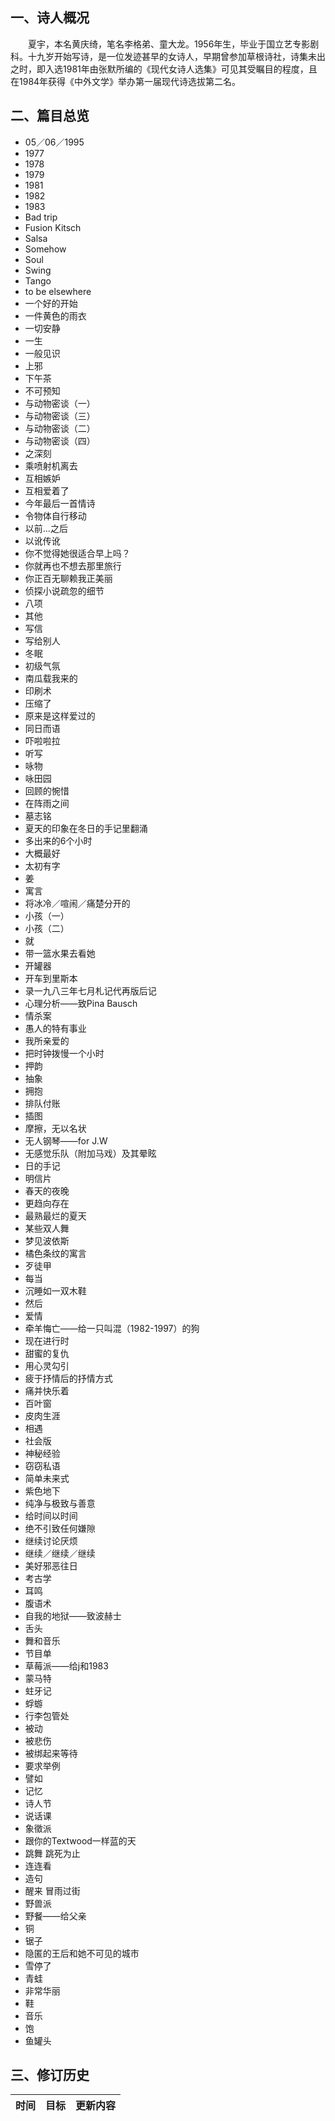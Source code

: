 ## 一、诗人概况

&emsp;&emsp;夏宇，本名黄庆绮，笔名李格弟、童大龙。1956年生，毕业于国立艺专影剧科。十九岁开始写诗，是一位发迹甚早的女诗人，早期曾参加草根诗社，诗集未出之时，即入选1981年由张默所编的《现代女诗人选集》可见其受瞩目的程度，且在1984年获得《中外文学》举办第一届现代诗选拔第二名。

## 二、篇目总览

+ 05／06／1995 
+ 1977 
+ 1978 
+ 1979 
+ 1981 
+ 1982 
+ 1983 
+ Bad trip 
+ Fusion Kitsch 
+ Salsa 
+ Somehow 
+ Soul 
+ Swing 
+ Tango 
+ to be elsewhere 
+ 一个好的开始 
+ 一件黄色的雨衣 
+ 一切安静 
+ 一生 
+ 一般见识 
+ 上邪 
+ 下午茶 
+ 不可预知 
+ 与动物密谈（一） 
+ 与动物密谈（三） 
+ 与动物密谈（二） 
+ 与动物密谈（四） 
+ 之深刻 
+ 乘喷射机离去 
+ 互相嫉妒 
+ 互相爱着了 
+ 今年最后一首情诗 
+ 令物体自行移动 
+ 以前...之后 
+ 以讹传讹 
+ 你不觉得她很适合早上吗？
+ 你就再也不想去那里旅行 
+ 你正百无聊赖我正美丽 
+ 侦探小说疏忽的细节 
+ 八项 
+ 其他 
+ 写信 
+ 写给别人 
+ 冬眠 
+ 初级气氛 
+ 南瓜载我来的 
+ 印刷术 
+ 压缩了 
+ 原来是这样爱过的 
+ 同日而语 
+ 吓啦啦拉 
+ 听写 
+ 咏物 
+ 咏田园 
+ 回顾的惋惜 
+ 在阵雨之间 
+ 墓志铭 
+ 夏天的印象在冬日的手记里翻涌 
+ 多出来的6个小时 
+ 大概最好 
+ 太初有字 
+ 姜 
+ 寓言 
+ 将冰冷／喧闹／痛楚分开的 
+ 小孩（一） 
+ 小孩（二） 
+ 就 
+ 带一篮水果去看她 
+ 开罐器 
+ 开车到里斯本 
+ 录一九八三年七月札记代再版后记 
+ 心理分析——致Pina Bausch 
+ 情杀案 
+ 愚人的特有事业 
+ 我所亲爱的 
+ 把时钟拨慢一个小时 
+ 押韵 
+ 抽象 
+ 拥抱 
+ 排队付账 
+ 插图 
+ 摩擦，无以名状 
+ 无人钢琴——for J.W 
+ 无感觉乐队（附加马戏）及其晕眩 
+ 日的手记 
+ 明信片 
+ 春天的夜晚 
+ 更趋向存在 
+ 最熟最烂的夏天 
+ 某些双人舞 
+ 梦见波依斯 
+ 橘色条纹的寓言 
+ 歹徒甲 
+ 每当 
+ 沉睡如一双木鞋 
+ 然后 
+ 爱情 
+ 牵羊悔亡——给一只叫混（1982-1997）的狗 
+ 现在进行时 
+ 甜蜜的复仇 
+ 用心灵勾引 
+ 疲于抒情后的抒情方式 
+ 痛并快乐着 
+ 百叶窗 
+ 皮肉生涯 
+ 相遇 
+ 社会版 
+ 神秘经验 
+ 窃窃私语 
+ 简单未来式 
+ 紫色地下 
+ 纯净与极致与善意 
+ 给时间以时间 
+ 绝不引致任何嫌隙 
+ 继续讨论厌烦 
+ 继续／继续／继续 
+ 美好邪恶往日 
+ 考古学 
+ 耳鸣 
+ 腹语术 
+ 自我的地狱——致波赫士 
+ 舌头 
+ 舞和音乐 
+ 节目单 
+ 草莓派——给j和1983 
+ 蒙马特 
+ 蛀牙记 
+ 蜉蝣 
+ 行李包管处 
+ 被动 
+ 被悲伤 
+ 被绑起来等待 
+ 要求举例 
+ 譬如 
+ 记忆 
+ 诗人节 
+ 说话课 
+ 象徵派 
+ 跟你的Textwood一样蓝的天 
+ 跳舞 跳死为止 
+ 连连看 
+ 造句 
+ 醒来 冒雨过街 
+ 野兽派 
+ 野餐——给父亲 
+ 铜 
+ 锯子 
+ 隐匿的王后和她不可见的城市 
+ 雪停了 
+ 青蛙 
+ 非常华丽 
+ 鞋 
+ 音乐 
+ 饱 
+ 鱼罐头 


## 三、修订历史


|时间|目标|更新内容
|:-:|:-|:-